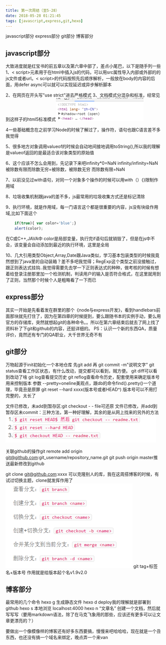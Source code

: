```yaml
---
title: 第一次周结（至5-28）
date: 2018-05-28 01:21:45
tags: [javascript,express,git,hexo]
---
```

javascript部分
express部分
git部分
博客部分

<!--more-->

## javascript部分
大致进度就是红宝书的前五章以及第六章中部了，差点小尾巴，以下是随手列一些
1、< script>元素用于在html中插入js的代码，可以用src属性导入内部或外部的的js文件或者url。< script>的代码按照先后顺序解析，一般放在body的内容的后面，用defer async可以就可以实现延迟或异步解析脚本 

2、在网页在开头写"use strict"进去严格模式
3、文档模式分混杂和标准，经常见到这样子的html5标准模式![](第一次周结（至5-28）/111.png)

4一些基础概念在之前学习Node的时候了解过了，操作符，语句也跟C语言差不多我觉得

5、很多地方对象调用valueof的时候会自动地间接地调用toString(),所以我的理解是valueof返回的是最适合该对象类型的原始值

6、这个应该不怎么会用到，先记录下来吧infinity*0=NaN infinity/infinity=NaN
被除数有限而除数无穷=被除数，被除数无穷 而除数有限=NaN

7、以前没见过with语句，对同一个对象多个操作的时候可以用with（）{}限制作用域

8、垃圾收集机制跟java的差不多，js最常用的垃圾收集方式还是标记清除

9、执行环境，就是作用域，每一门语言这个都是很重要的内容，js没有块级作用域,比如下面这个
```javascript
    if(true){ var color='blue';}
    alert(color);
```    
 在C或C++,JAVA中 color是局部变量，执行完if语句后就销毁了，但是在js中不会，该变量会自动添加到最近的执行环境，这里是全局

10、几大引用类型Object,Array,Date跟Java类似，学习基本包装类型的时候我竟然想到了java里的自动装箱？差不多吧我觉得；RegExp这个类型之前没接触过，跟正则表达式挂钩..我觉得需要先去学一下正则表达式的种种，做考核的时候有想着给登录注册那里加一个检测机制，判读用户的输入是否符合格式，在这里就用到了正则，当然那个时候个人是粗略看了一下而已


## express部分
其实一开始是先看着发在群里的那个《node与express开发》，看到handlebars前面那块就先打住了，因为在第四章的时候提到，要么跟随书本的实例手动，要么用官方的存储库，突然就想起git的各种命令。。所以在第六章结束后就去了网上找了资料补了下git和github的内容，还挺详细的。
PS：认识一个新的东西QA，质量评价，竟然还有专门的QA职业，大千世界无奇不有

## git部分
万物起源于init初始化一个本地仓库
先git add 再 git commit -m"说明文字"
git status查看工作区状态，有什么改动，提交都可以看到，贼方便。
git diff可以看到改动了啥
git log查看提交历史
git reflog查看命令历史，配套使用来确定版本号用来控制版本 参数 --pretty=oneline美观点，跟db的命令find().pretty()一个道理，毕竟丑是原罪
git reset --hard xxxx(版本号或者HEAD^) 版本号可以不用打完整的，太长了

文件已修改，未add到暂存区:git checkout - - file可还原
文件已修改，并add到暂存区未commit：三种方法，第一种好理解，其余的是从网上找来的另外的方法![Alt text](第一次周结（至5-28）/222.png)

关联github的操作git remote add origin git@github.com:git_username/repository_name.git
git push origin master推送最新修改到github

git clone git@github.com:xxxx 可以克隆别人的库，我在这周搭博客的时候，有试过切换主题，clone就发挥作用了
![Alt text](第一次周结（至5-28）/333.png)
git tag+标签名+版本号 作用就是给版本起个名v1.9v2.0
 
## 博客部分
最常用的几个命令
hexo g  生成静态文件
hexo d  deploy我的理解就是部署到github
hexo s  本地浏览 localhost:4000
hexo n “文章名”   创建一个文档，然后就写写写（要用markdown语法，除了在马克飞象用的那些，应该还有更多可以让文章更漂亮的？）
<!-- n完要发布三步走 clean g d(试过不用hexo clean，就不能够看到新编辑的文章，不知道为啥一定要先clean？) -->

要做出一个像模像样的博客还有好多东西要搞，慢慢来吧哈哈哈，现在就是一个丑东西，也还没有搞一个域名来绑定，晚点弄一个来van
